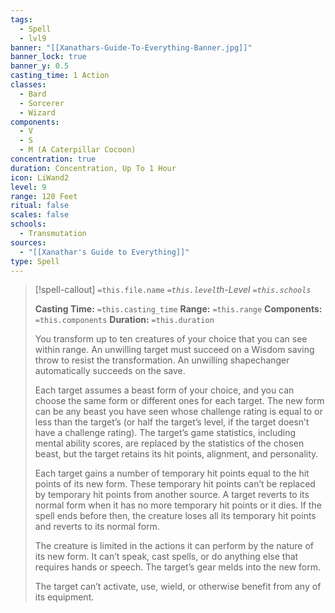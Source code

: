 ```yaml
---
tags:
  - Spell
  - lvl9
banner: "[[Xanathars-Guide-To-Everything-Banner.jpg]]"
banner_lock: true
banner_y: 0.5
casting_time: 1 Action
classes:
  - Bard
  - Sorcerer
  - Wizard
components:
  - V
  - S
  - M (A Caterpillar Cocoon)
concentration: true
duration: Concentration, Up To 1 Hour
icon: LiWand2
level: 9
range: 120 Feet
ritual: false
scales: false
schools:
  - Transmutation
sources:
  - "[[Xanathar's Guide to Everything]]"
type: Spell
---
```

>[!spell-callout] `=this.file.name`
>*`=this.level`th-Level `=this.schools`*
>
>**Casting Time:** `=this.casting_time`
>**Range:** `=this.range`
>**Components:** `=this.components`
>**Duration:** `=this.duration`
>
>You transform up to ten creatures of your choice that you can see within range. An unwilling target must succeed on a Wisdom saving throw to resist the transformation. An unwilling shapechanger automatically succeeds on the save.
>
>Each target assumes a beast form of your choice, and you can choose the same form or different ones for each target. The new form can be any beast you have seen whose challenge rating is equal to or less than the target’s (or half the target’s level, if the target doesn’t have a challenge rating). The target’s game statistics, including mental ability scores, are replaced by the statistics of the chosen beast, but the target retains its hit points, alignment, and personality.
>
>Each target gains a number of temporary hit points equal to the hit points of its new form. These temporary hit points can’t be replaced by temporary hit points from another source. A target reverts to its normal form when it has no more temporary hit points or it dies. If the spell ends before then, the creature loses all its temporary hit points and reverts to its normal form.
>
>The creature is limited in the actions it can perform by the nature of its new form. It can’t speak, cast spells, or do anything else that requires hands or speech. The target’s gear melds into the new form.
>
>The target can’t activate, use, wield, or otherwise benefit from any of its equipment.
>
>
